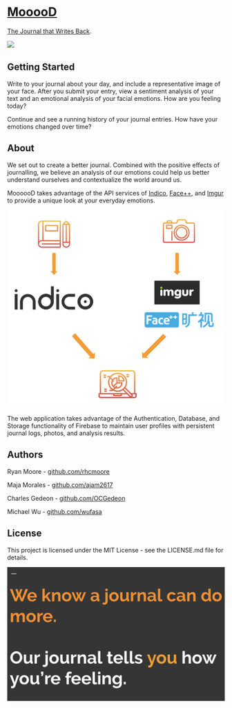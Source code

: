 # [MooooD](rhcmoore.github.io/Project1/)

[The Journal that Writes Back](https://rhcmoore.github.io/Project1/). 

<img src="img/moodGIF.gif" width="500">

## Getting Started 
Write to your journal about your day, and include a representative image of your face. After you submit your entry, view a sentiment analysis of your text and an emotional analysis of your facial emotions. How are you feeling today?

Continue and see a running history of your journal entries. How have your emotions changed over time? 

## About

We set out to create a better journal. Combined with the positive effects of journalling, we believe an analysis of our emotions could help us better understand ourselves and contextualize the world around us.

MoooooD takes advantage of the API services of [Indico](https://indico.io/), [Face++](https://www.faceplusplus.com/), and [Imgur](https://api.imgur.com/) to provide a unique look at your everyday emotions.

<img src="./img/readFlow.png">

The web application takes advantage of the Authentication, Database, and Storage functionality of Firebase to maintain user profiles with persistent journal logs, photos, and analysis results.



## Authors
Ryan Moore - [github.com/rhcmoore](https://github.com/rhcmoore)

Maja Morales - [github.com/ajam2617](https://github.com/ajam2617)

Charles Gedeon - [github.com/OCGedeon](https://github.com/OCGedeon)

Michael Wu - [github.com/wufasa](https://github.com/wufasa)

## License
This project is licensed under the MIT License - see the LICENSE.md file for details.

<img src="./img/readText.png">
